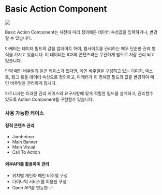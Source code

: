 # Basic Action Component

![](https://lh5.googleusercontent.com/833e8Ym8fQjEgwnjOhzJnrZZm1w0I-m6wvqDSei-JvbTAM1YSFzU8DeKpjD88TDcOjsKbi2UkrcPNUX2spT\_G5Z3j6e4ZY0YbiePyJO2jCy4VBDqRrsCXHQzx4Z5TL49-lNl79J0)

Basic Action Component는 사전에 미리 정의해둔 데이터 속성값을 입력하거나, 변경할 수 있습니다.

마케터는 데이터 필드의 값을 업데이트 하여, 웹사이트를 관리하는 매우 단순한 관리 방식을 가지고 있습니다. 이 데이터는 ICS의 콘텐츠와는 무관하게 별도로 저장 관리 되고 있습니다.

만약 메인 비주얼과 같은 케이스가 있다면, 메인 비주얼을 구성하고 있는 이미지, 텍스트, 링크 등을 데이터 속성으로 정의하고, 마케터가 이 정해진 필드의 값을 변경하여 메인 비주얼을 관리하게 됩니다.&#x20;

파트너사는 이러한 관리 케이스의 요구사항에 맞게 적합한 필드를 설계하고, 관리할수 있도록 Action Component를 구현할수 있습니다.



### 사용 가능한 케이스

#### 정적 콘텐츠 관리&#x20;

* Jumbotron
* Main Banner
* Main Visual
* Call To Action

#### 외부API를 활용하여 관리

* 위치별 개인화 메인 비주얼 구성
* 다이나믹 서비스를 이용한 구성
* Open API를 연동한 구

